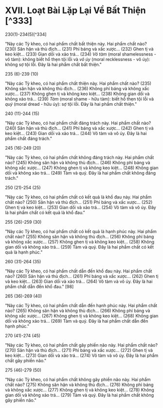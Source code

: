 # XVII. Loạt Bài Lặp Lại Về Bất Thiện [^333]

230(1)-234(5)[^334]

"Này các Tỳ kheo, có hai phẩm chất bất thiện này. Hai phẩm chất nào? (230) Sân hận và thù địch... (231) Phỉ báng và xấc xược... (232) Ghen tị và keo kiệt... (233) Gian dối và xảo trá... (234) *Vô tàm* (moral shamelessness - vô tàm): không biết hổ thẹn tội lỗi và *vô úy* (moral recklessness - vô úy): không sợ tội lỗi. Đây là hai phẩm chất bất thiện."

235 (6)-239 (10)

"Này các Tỳ kheo, có hai phẩm chất thiện này. Hai phẩm chất nào? (235) Không sân hận và không thù địch... (236) Không phỉ báng và không xấc xược... (237) Không ghen tị và không keo kiệt... (238) Không gian dối và không xảo trá... (239) *Tàm* (moral shame - hữu tàm): biết hổ thẹn tội lỗi và *quý* (moral dread - hữu úy): sợ tội lỗi. Đây là hai phẩm chất thiện."

240 (11)-244 (15)

"Này các Tỳ kheo, có hai phẩm chất đáng trách này. Hai phẩm chất nào? (240) Sân hận và thù địch... (241) Phỉ báng và xấc xược... (242) Ghen tị và keo kiệt... (243) Gian dối và xảo trá... (244) Vô tàm và vô úy. Đây là hai phẩm chất đáng trách."

245 (16)-249 (20)

"Này các Tỳ kheo, có hai phẩm chất không đáng trách này. Hai phẩm chất nào? (245) Không sân hận và không thù địch... (246) Không phỉ báng và không xấc xược... (247) Không ghen tị và không keo kiệt... (248) Không gian dối và không xảo trá... (249) Tàm và quý. Đây là hai phẩm chất không đáng trách."

250 (21)-254 (25)

"Này các Tỳ kheo, có hai phẩm chất có kết quả là khổ đau này. Hai phẩm chất nào? (250) Sân hận và thù địch... (251) Phỉ báng và xấc xược... (252) Ghen tị và keo kiệt... (253) Gian dối và xảo trá... (254) Vô tàm và vô úy. Đây là hai phẩm chất có kết quả là khổ đau."

255 (26)-259 (30)

"Này các Tỳ kheo, có hai phẩm chất có kết quả là hạnh phúc này. Hai phẩm chất nào? (255) Không sân hận và không thù địch... (256) Không phỉ báng và không xấc xược... (257) Không ghen tị và không keo kiệt... (258) Không gian dối và không xảo trá... (259) Tàm và quý. Đây là hai phẩm chất có kết quả là hạnh phúc."

260 (31)-264 (35)

"Này các Tỳ kheo, có hai phẩm chất dẫn đến khổ đau này. Hai phẩm chất nào? (260) Sân hận và thù địch... (261) Phỉ báng và xấc xược... (262) Ghen tị và keo kiệt... (263) Gian dối và xảo trá... (264) Vô tàm và vô úy. Đây là hai phẩm chất dẫn đến khổ đau." [98]

265 (36)-269 (40)

"Này các Tỳ kheo, có hai phẩm chất dẫn đến hạnh phúc này. Hai phẩm chất nào? (265) Không sân hận và không thù địch... (266) Không phỉ báng và không xấc xược... (267) Không ghen tị và không keo kiệt... (268) Không gian dối và không xảo trá... (269) Tàm và quý. Đây là hai phẩm chất dẫn đến hạnh phúc."

270 (41)-274 (45)

"Này các Tỳ kheo, có hai phẩm chất gây phiền não này. Hai phẩm chất nào? (270) Sân hận và thù địch... (271) Phỉ báng và xấc xược... (272) Ghen tị và keo kiệt... (273) Gian dối và xảo trá... (274) Vô tàm và vô úy. Đây là hai phẩm chất gây phiền não."

275 (46)-279 (50)

"Này các Tỳ kheo, có hai phẩm chất không gây phiền não này. Hai phẩm chất nào? (275) Không sân hận và không thù địch... (276) Không phỉ báng và không xấc xược... (277) Không ghen tị và không keo kiệt... (278) Không gian dối và không xảo trá... (279) Tàm và quý. Đây là hai phẩm chất không gây phiền não."
